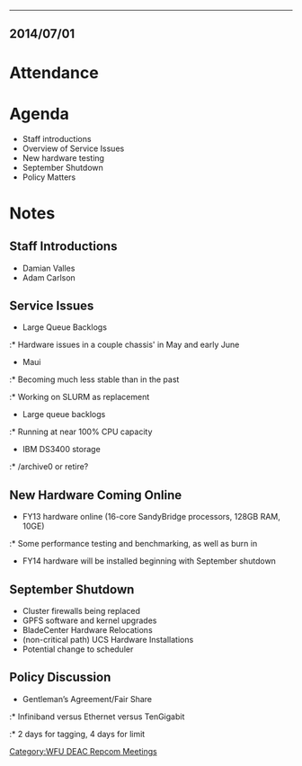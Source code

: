 ----------
2014/07/01
----------

# Attendance

# Agenda

  - Staff introductions
  - Overview of Service Issues
  - New hardware testing
  - September Shutdown
  - Policy Matters

# Notes

## Staff Introductions

  - Damian Valles
  - Adam Carlson

## Service Issues

  - Large Queue Backlogs

:\* Hardware issues in a couple chassis' in May and early June

  - Maui

:\* Becoming much less stable than in the past

:\* Working on SLURM as replacement

  - Large queue backlogs

:\* Running at near 100% CPU capacity

  - IBM DS3400 storage

:\* /archive0 or retire?

## New Hardware Coming Online

  - FY13 hardware online (16-core SandyBridge processors, 128GB RAM,
    10GE)

:\* Some performance testing and benchmarking, as well as burn in

  - FY14 hardware will be installed beginning with September shutdown

## September Shutdown

  - Cluster firewalls being replaced
  - GPFS software and kernel upgrades
  - BladeCenter Hardware Relocations
  - (non-critical path) UCS Hardware Installations
  - Potential change to scheduler

## Policy Discussion

  - Gentleman’s Agreement/Fair Share

:\* Infiniband versus Ethernet versus TenGigabit

:\* 2 days for tagging, 4 days for limit

[Category:WFU DEAC Repcom
Meetings](Category:WFU_DEAC_Repcom_Meetings "wikilink")
